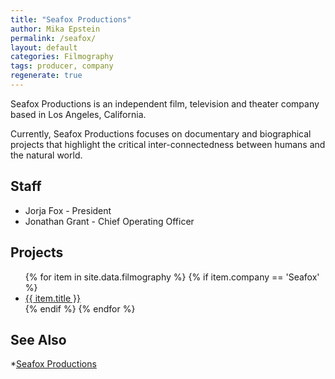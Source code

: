 ```yaml
---
title: "Seafox Productions"
author: Mika Epstein
permalink: /seafox/
layout: default
categories: Filmography
tags: producer, company
regenerate: true
---
```


Seafox Productions is an independent film, television and theater company based in Los Angeles, California.

Currently, Seafox Productions focuses on documentary and biographical projects that highlight the critical inter-connectedness between humans and the natural world.

## Staff

* Jorja Fox - President
* Jonathan Grant - Chief Operating Officer

## Projects

<ul>
{% for item in site.data.filmography %}
	{% if item.company == 'Seafox' %}
		<li><a href="{{ site.baseurl }}/{{ item.role }}/{{ item.slug }}">{{ item.title }}</a></li>
	{% endif %}
{% endfor %}

</ul>

## See Also
*[Seafox Productions](http://www.seafoxproductions.com/)